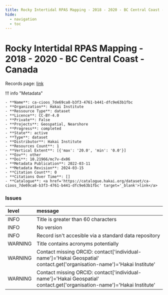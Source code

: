 ```yaml
---
title: Rocky Intertidal RPAS Mapping - 2018 - 2020 - BC Central Coast - Canada
hide:
  - navigation
  - toc
---
```


# Rocky Intertidal RPAS Mapping - 2018 - 2020 - BC Central Coast - Canada

Records page: <a href='https://catalogue.hakai.org/dataset/ca-cioos_7de69ca8-b3f3-4761-b441-dfc9e63b1fbc' target='_blank'>link</a>

<div id='map'></div>

!!! info "Metadata"
    
    - **Name**: ca-cioos_7de69ca8-b3f3-4761-b441-dfc9e63b1fbc 
    - **Organization**: Hakai Institute 
    - **Ressource Type**: dataset 
    - **Licence**: CC-BY-4.0 
    - **Private**: False 
    - **Projects**: Geospatial, Nearshore 
    - **Progress**: completed 
    - **State**: active 
    - **Type**: dataset 
    - **Distributor**: Hakai Institute 
    - **Resources Count**: 1 
    - **Vertical Extent**: [{'max': '20.0', 'min': '0.0'}] 
    - **Eov**: other 
    - **Doi**: 10.21966/mc7v-dx06 
    - **Metadata Publication**: 2022-03-11 
    - **Metadata Revision**: 2024-03-15 
    - **Citation Count**: 0 
    - **Citations Over Time**: [] 
    - **Catalogue**: <a href='https://catalogue.hakai.org/dataset/ca-cioos_7de69ca8-b3f3-4761-b441-dfc9e63b1fbc' target='_blank'>link</a> 

### Issues

| level   | message                                                                                                                 |
|:--------|:------------------------------------------------------------------------------------------------------------------------|
| INFO    | Title is greater than 60 characters                                                                                     |
| INFO    | No version                                                                                                              |
| INFO    | Record isn't accesible via a standard data repository                                                                   |
| WARNING | Title contains acronyms potentially                                                                                     |
| WARNING | Contact missing ORCID: contact['individual-name']='Hakai Geospatial' contact.get('organisation-name')='Hakai Institute' |
| WARNING | Contact missing ORCID: contact['individual-name']='Hakai Geospatial' contact.get('organisation-name')='Hakai Institute' |

<script>
   document.addEventListener("DOMContentLoaded", function() {
    var map = L.map('map').setView([51.505, -125.09], 5);
    L.tileLayer('https://tile.openstreetmap.org/{z}/{x}/{y}.png', {
        maxZoom: 19,
        attribution: '&copy; <a href="http://www.openstreetmap.org/copyright">OpenStreetMap</a>'
    }).addTo(map);
    var geojsonFeature = {
        "type": "Feature",
        "properties": {
            "name" : "Rocky Intertidal RPAS Mapping - 2018 - 2020 - BC Central Coast - Canada"
        },
        "geometry": {'type': 'Polygon', 'coordinates': [[[-128.20729486, 51.64597234], [-128.07875481, 51.64597234], [-128.07875481, 51.76579671], [-128.20729486, 51.76579671], [-128.20729486, 51.64597234]]]}
    }
    L.geoJSON(geojsonFeature).addTo(map);
   })
</script>